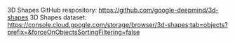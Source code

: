 3D Shapes GitHub respository: https://github.com/google-deepmind/3d-shapes
3D Shapes dataset: https://console.cloud.google.com/storage/browser/3d-shapes;tab=objects?prefix=&forceOnObjectsSortingFiltering=false

